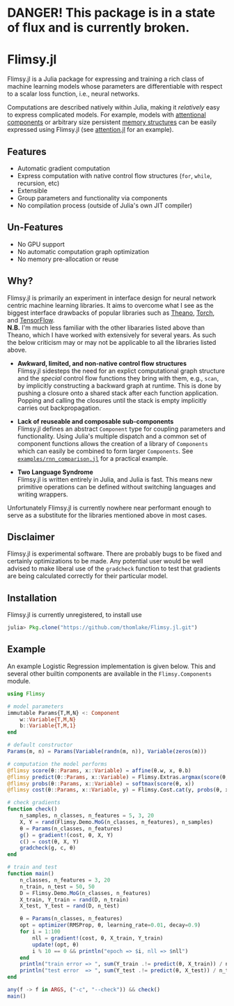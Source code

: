 # DANGER! This package is in a state of flux and is currently broken.

# Flimsy.jl
Flimsy.jl is a Julia package for expressing and training a rich class of machine learning models whose parameters are differentiable with respect to a scalar loss function, i.e., neural networks.

Computations are described natively within Julia, making it _relatively_ easy to express complicated models. For example, models with [attentional components](http://arxiv.org/abs/1409.0473) or arbitrary size persistent [memory structures](http://arxiv.org/abs/1503.08895) can be easily expressed using Flimsy.jl (see [attention.jl](https://github.com/thomlake/Flimsy.jl/blob/master/examples/attention.jl) for an example).

## Features
- Automatic gradient computation
- Express computation with native control flow structures (`for`, `while`, recursion, etc)
- Extensible
- Group parameters and functionality via components
- No compilation process (outside of Julia's own JIT compiler)

## Un-Features
- No GPU support
- No automatic computation graph optimization
- No memory pre-allocation or reuse

## Why?
Flimsy.jl is primarily an experiment in interface design for neural network centric machine learning libraries. It aims to overcome what I see as the biggest interface drawbacks of popular libraries such as [Theano](http://deeplearning.net/software/theano/), [Torch](http://torch.ch/), and [TensorFlow](https://www.tensorflow.org/).<br>
**N.B.** I'm much less familiar with the other libararies listed above than Theano, which I have worked with extensively for several years. As such the below criticism may or may not be applicable to all the libraries listed above.

- **Awkward, limited, and non-native control flow structures**<br>
Flimsy.jl sidesteps the need for an explict computational graph structure and the *special* control flow functions they bring with them, e.g., `scan`, by implicitly constructing a backward graph at runtime. This is done by pushing a closure onto a shared stack after each function application. Popping and calling the closures until the stack is empty implicitly carries out backpropagation.

- **Lack of reuseable and composable sub-components**<br>
Flimsy.jl defines an abstract `Component` type for coupling parameters and functionality. Using Julia's multiple dispatch and a common set of component functions allows the creation of a library of `Components` which can easily be combined to form larger `Components`. See [`examples/rnn_comparison.jl`](https://github.com/thomlake/Flimsy.jl/blob/master/examples/rnn_comparison.jl) for a practical example.

- **Two Language Syndrome**<br>
Flimsy.jl is written entirely in Julia, and Julia is fast. This means new primitive operations can be defined without switching languages and writing wrappers.

Unfortunately Flimsy.jl is currently nowhere near performant enough to serve as a substitute for the libraries mentioned above in most cases. 

## Disclaimer
Flimsy.jl is experimental software. There are probably bugs to be fixed and certainly optimizations to be made. Any potential user would be well advised to make liberal use of the `gradcheck` function to test that gradients are being calculated correctly for their particular model.

## Installation
Flimsy.jl is currently unregistered, to install use
```julia
julia> Pkg.clone("https://github.com/thomlake/Flimsy.jl.git")
```

## Example
An example Logistic Regression implementation is given below. This and several other builtin components are available in the `Flimsy.Components` module.

```julia
using Flimsy

# model parameters
immutable Params{T,M,N} <: Component
    w::Variable{T,M,N}
    b::Variable{T,M,1}
end

# default constructor
Params(m, n) = Params(Variable(randn(m, n)), Variable(zeros(m)))

# computation the model performs
@flimsy score(θ::Params, x::Variable) = affine(θ.w, x, θ.b)
@flimsy predict(θ::Params, x::Variable) = Flimsy.Extras.argmax(score(θ, x))
@flimsy probs(θ::Params, x::Variable) = softmax(score(θ, x))
@flimsy cost(θ::Params, x::Variable, y) = Flimsy.Cost.cat(y, probs(θ, x))

# check gradients
function check()
    n_samples, n_classes, n_features = 5, 3, 20
    X, Y = rand(Flimsy.Demo.MoG(n_classes, n_features), n_samples)
    θ = Params(n_classes, n_features)
    g() = gradient!(cost, θ, X, Y)
    c() = cost(θ, X, Y)
    gradcheck(g, c, θ)
end

# train and test
function main()
    n_classes, n_features = 3, 20
    n_train, n_test = 50, 50
    D = Flimsy.Demo.MoG(n_classes, n_features)
    X_train, Y_train = rand(D, n_train)
    X_test, Y_test = rand(D, n_test)

    θ = Params(n_classes, n_features)
    opt = optimizer(RMSProp, θ, learning_rate=0.01, decay=0.9)
    for i = 1:100
        nll = gradient!(cost, θ, X_train, Y_train)
        update!(opt, θ)
        i % 10 == 0 && println("epoch => $i, nll => $nll")
    end
    println("train error => ", sum(Y_train .!= predict(θ, X_train)) / n_train)
    println("test error  => ", sum(Y_test .!= predict(θ, X_test)) / n_test)
end

any(f -> f in ARGS, ("-c", "--check")) && check()
main()
```

